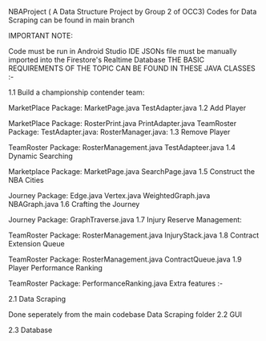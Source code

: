 NBAProject ( A Data Structure Project by Group 2 of OCC3)
Codes for Data Scraping can be found in main branch

IMPORTANT NOTE:

Code must be run in Android Studio IDE
JSONs file must be manually imported into the Firestore's Realtime Database
THE BASIC REQUIREMENTS OF THE TOPIC CAN BE FOUND IN THESE JAVA CLASSES :-

1.1 Build a championship contender team:

MarketPlace Package:
MarketPage.java
TestAdapter.java
1.2 Add Player

MarketPlace Package:
RosterPrint.java
PrintAdapter.java
TeamRoster Package:
TestAdapter.java:
RosterManager.java:
1.3 Remove Player

TeamRoster Package:
RosterManagement.java
TestAdapteer.java
1.4 Dynamic Searching

Marketplace Package:
MarketPage.java
SearchPage.java
1.5 Construct the NBA Cities

Journey Package:
Edge.java
Vertex.java
WeightedGraph.java
NBAGraph.java
1.6 Crafting the Journey

Journey Package:
GraphTraverse.java
1.7 Injury Reserve Management:

TeamRoster Package:
RosterManagement.java
InjuryStack.java
1.8 Contract Extension Queue

TeamRoster Package:
RosterManagement.java
ContractQueue.java
1.9 Player Performance Ranking

TeamRoster Package:
PerformanceRanking.java
Extra features :-

2.1 Data Scraping

Done seperately from the main codebase
Data Scraping folder
2.2 GUI

2.3 Database
